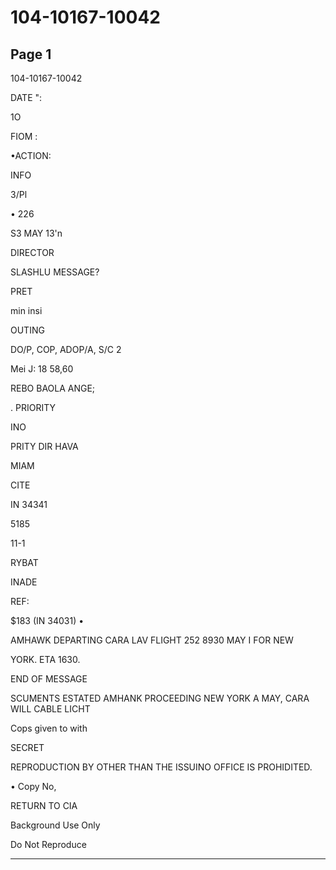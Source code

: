 # 104-10167-10042

## Page 1

104-10167-10042

DATE ":

1O

FIOM :

•ACTION:

INFO

3/Pl

• 226

S3 MAY 13'n

DIRECTOR

SLASHLU MESSAGE?

PRET

min insi

OUTING

DO/P, COP, ADOP/A, S/C 2

Mei J: 18 58,60

REBO BAOLA ANGE;

. PRIORITY

INO

PRITY DIR HAVA

MIAM

CITE

IN 34341

5185

11-1

RYBAT

INADE

REF:

$183 (IN 34031) •

AMHAWK DEPARTING CARA LAV FLIGHT 252 8930 MAY I FOR NEW

YORK. ETA 1630.

END OF MESSAGE

SCUMENTS ESTATED AMHANK PROCEEDING NEW YORK A MAY, CARA WILL CABLE LICHT

Cops given to with

SECRET

REPRODUCTION BY OTHER THAN THE ISSUINO OFFICE IS PROHIDITED.

• Copy No,

RETURN TO CIA

Background Use Only

Do Not Reproduce

---

